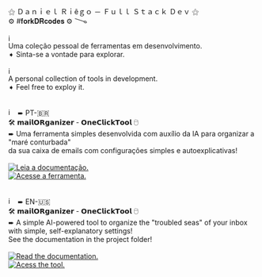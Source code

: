 ⚝ Ｄａｎｉｅｌ Ｒｉêｇｏ － Ｆｕｌｌ Ｓｔａｃｋ Ｄｅｖ ⚝
<br>
⚙ #𝐟𝐨𝐫𝐤𝐃𝐑𝐜𝐨𝐝𝐞𝐬 ⚙ 
𐃆
<br><br>
<img width="15" height="15" alt="image" src="https://github.com/user-attachments/assets/2c16e080-b6e5-4814-9f4d-a67c78a92f7f" /><br> Uma coleção pessoal de ferramentas em desenvolvimento. <br>
➧ Sinta-se a vontade para explorar.
<br><br>
<img width="15" height="15" alt="image" src="https://github.com/user-attachments/assets/7b950cd2-f938-48e1-970e-4e8b7f31001b" /><br> A personal collection of tools in development.<br>
➧ Feel free to exploy it.
<br><br><br>
<img width="15" height="15" alt="image" src="https://github.com/user-attachments/assets/2c16e080-b6e5-4814-9f4d-a67c78a92f7f" /> ➨
PT-🇧🇷<br>
🛠 𝗺𝗮𝗶𝗹𝗢𝗥𝗴𝗮𝗻𝗶𝘇𝗲𝗿 - 𝗢𝗻𝗲𝗖𝗹𝗶𝗰𝗸𝗧𝗼𝗼𝗹 🖯<br>
➨ Uma ferramenta simples desenvolvida com auxílio da IA para organizar a "maré conturbada"<br>
da sua caixa de emails com configurações simples e autoexplicativas!
<br><br>
<a href="https://daniel.riegos.dev/forkDRcodes/doCmailOrganizer.html" target="_blank">
  <img src="https://img.shields.io/badge/🖺%20Documentação-215a22?style=plastic" alt="Leia a documentação."/>
</a> <br>
<a href="https://daniel.riegos.dev/forkDRcodes/mailOrganizer/" target="_blank">
  <img src="https://img.shields.io/badge/➧%20Acesse-3730a3?style=plastic" alt="Acesse a ferramenta."/>
</a>
<br><br><br>
<img width="15" height="15" alt="image" src="https://github.com/user-attachments/assets/7b950cd2-f938-48e1-970e-4e8b7f31001b" /> ➨
 EN-🇺🇸<br>
🛠 𝗺𝗮𝗶𝗹𝗢𝗥𝗴𝗮𝗻𝗶𝘇𝗲𝗿 - 𝗢𝗻𝗲𝗖𝗹𝗶𝗰𝗸𝗧𝗼𝗼𝗹 🖯<br>
➨ A simple AI-powered tool to organize the "troubled seas" of your inbox with simple, self-explanatory settings!<br>
See the documentation in the project folder!
<br><br>
<a href="https://daniel.riegos.dev/forkDRcodes/doCmailOrganizer.html" target="_blank">
  <img src="https://img.shields.io/badge/🖺%20Documentation-215a22?style=plastic" alt="Read the documentation."/>
</a> <br>
<a href="https://daniel.riegos.dev/forkDRcodes/mailOrganizer/" target="_blank">
  <img src="https://img.shields.io/badge/➧%20Access%20it-3730a3?style=plastic" alt="Acess the tool."/>
</a>
